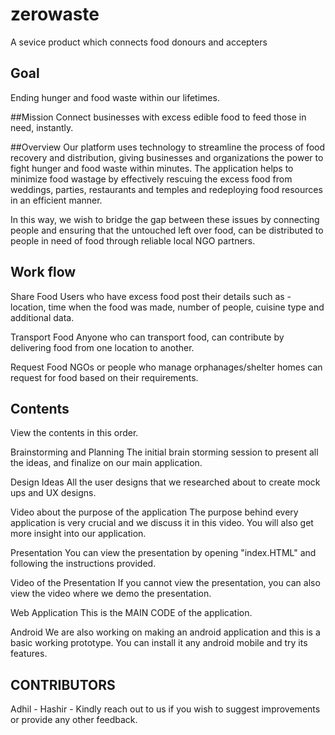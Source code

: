 # zerowaste

A sevice product which connects food donours and accepters


## Goal
Ending hunger and food waste within our lifetimes.

##Mission
Connect businesses with excess edible food to feed those in need, instantly.

##Overview
Our platform uses technology to streamline the process of food recovery and distribution, giving businesses and organizations the power to fight hunger and food waste within minutes. The application helps to minimize food wastage by effectively rescuing the excess food from weddings, parties, restaurants and temples and redeploying food resources in an efficient manner.

In this way, we wish to bridge the gap between these issues by connecting people and ensuring that the untouched left over food, can be distributed to people in need of food through reliable local NGO partners.

## Work flow
Share Food Users who have excess food post their details such as - location, time when the food was made, number of people, cuisine type and additional data.

Transport Food Anyone who can transport food, can contribute by delivering food from one location to another.

Request Food NGOs or people who manage orphanages/shelter homes can request for food based on their requirements.

## Contents
View the contents in this order.

Brainstorming and Planning The initial brain storming session to present all the ideas, and finalize on our main application.

Design Ideas All the user designs that we researched about to create mock ups and UX designs.

Video about the purpose of the application The purpose behind every application is very crucial and we discuss it in this video. You will also get more insight into our application.

Presentation You can view the presentation by opening "index.HTML" and following the instructions provided.

Video of the Presentation If you cannot view the presentation, you can also view the video where we demo the presentation.

Web Application This is the MAIN CODE of the application.

Android We are also working on making an android application and this is a basic working prototype. You can install it any android mobile and try its features.

##  CONTRIBUTORS
Adhil - 
Hashir - 
Kindly reach out to us if you wish to suggest improvements or provide any other feedback.
